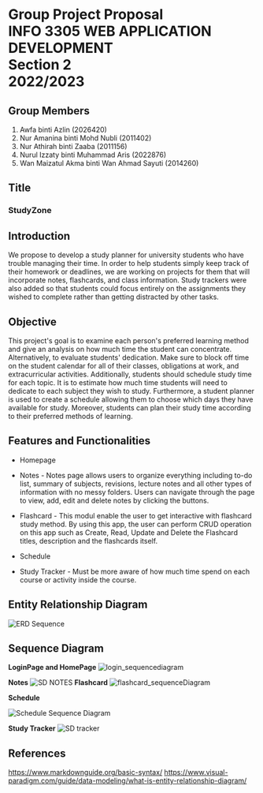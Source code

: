 # Group Project Proposal <br> INFO 3305 WEB APPLICATION DEVELOPMENT <br>Section 2<br>2022/2023</br> 

## Group Members
1. Awfa binti Azlin (2026420)
2. Nur Amanina binti Mohd Nubli (2011402)
3. Nur Athirah binti Zaaba (2011156)
4. Nurul Izzaty binti Muhammad Aris (2022876)
5. Wan Maizatul Akma binti Wan Ahmad Sayuti (2014260)

## Title 
### StudyZone

## Introduction 
We propose to develop a study planner for university students who have trouble managing their time. In order to help students simply keep track of their homework or deadlines, we are working on projects for them that will incorporate notes, flashcards, and class information. Study trackers were also added so that students could focus entirely on the assignments they wished to complete rather than getting distracted by other tasks.

## Objective 
This project's goal is to examine each person's preferred learning method and give an analysis on how much time the student can concentrate. Alternatively, to evaluate students' dedication. Make sure to block off time on the student calendar for all of their classes, obligations at work, and extracurricular activities. Additionally, students should schedule study time for each topic. It is to estimate how much time students will need to dedicate to each subject they wish to study. Furthermore, a student planner is used to create a schedule allowing them to choose which days they have available for study. Moreover, students can plan their study time according to their preferred methods of learning.

## Features and Functionalities 
* Homepage 
* Notes - Notes page allows users to organize everything including to-do list,  summary of subjects, revisions, lecture notes and all other types of information with no messy folders. Users can navigate through the page to view, add, edit and delete notes by clicking the buttons. 

* Flashcard - This modul enable the user to get interactive with flashcard study method. By using this app, the user can perform CRUD operation on this app such as Create, Read, Update and Delete the Flashcard titles, description and the flashcards itself.  

* Schedule 
* Study Tracker - Must be more aware of how much time spend on each course or activity inside the course.

## Entity Relationship Diagram 
![ERD   Sequence](https://user-images.githubusercontent.com/121510950/209847871-eccb4637-4a21-4484-8693-debf889963c7.jpeg)

## Sequence Diagram 

**LoginPage and HomePage**
![login_sequencediagram](https://user-images.githubusercontent.com/121510950/209852533-1d978763-9c2d-4e80-9de4-b12f368b1b91.jpeg)

**Notes**
![SD NOTES](https://user-images.githubusercontent.com/96872015/209850991-2b2c595c-cad7-4472-96b2-b17da3d254a6.png)
**Flashcard**
![flashcard_sequenceDiagram](https://user-images.githubusercontent.com/121510950/209852546-9b969d80-1e00-4601-a2dd-29fc86312252.jpg)

**Schedule**

![Schedule Sequence Diagram](https://user-images.githubusercontent.com/103989049/209851190-afb7ddbd-5b0e-4579-84d0-20155d13abe2.jpg)

**Study Tracker**
![SD tracker](https://user-images.githubusercontent.com/83502646/209851890-adb7e196-f8c5-4b0a-9f4f-e418f8f14cdc.jpeg)

## References 
<https://www.markdownguide.org/basic-syntax/> 
<https://www.visual-paradigm.com/guide/data-modeling/what-is-entity-relationship-diagram/>
